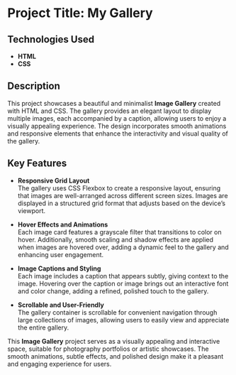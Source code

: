 # Project Title: My Gallery

## Technologies Used
- **HTML**
- **CSS**

## Description
This project showcases a beautiful and minimalist **Image Gallery** created with HTML and CSS. The gallery provides an elegant layout to display multiple images, each accompanied by a caption, allowing users to enjoy a visually appealing experience. The design incorporates smooth animations and responsive elements that enhance the interactivity and visual quality of the gallery.

## Key Features

- **Responsive Grid Layout**  
   The gallery uses CSS Flexbox to create a responsive layout, ensuring that images are well-arranged across different screen sizes. Images are displayed in a structured grid format that adjusts based on the device’s viewport.

- **Hover Effects and Animations**  
   Each image card features a grayscale filter that transitions to color on hover. Additionally, smooth scaling and shadow effects are applied when images are hovered over, adding a dynamic feel to the gallery and enhancing user engagement.

- **Image Captions and Styling**  
   Each image includes a caption that appears subtly, giving context to the image. Hovering over the caption or image brings out an interactive font and color change, adding a refined, polished touch to the gallery.

- **Scrollable and User-Friendly**  
   The gallery container is scrollable for convenient navigation through large collections of images, allowing users to easily view and appreciate the entire gallery.

This **Image Gallery** project serves as a visually appealing and interactive space, suitable for photography portfolios or artistic showcases. The smooth animations, subtle effects, and polished design make it a pleasant and engaging experience for users.

